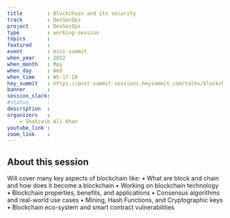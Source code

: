 ```yaml
---
title        : Blockchain and its security
track        : DevSecOps
project      : DevSecOps
type         : working-session
topics       :
featured     :
event        : mini-summit
when_year    : 2022
when_month   : May
when_day     : Wed
when_time    : WS-17-18
hey_summit   : https://post-summit-sessions.heysummit.com/talks/blockchain-and-its-security/
banner       : 
session_slack:
#status      : 
description  :
organizers   :
    - Shahzaib Ali Khan       
youtube_link : 
zoom_link    : 
---
```


## About this session
Will cover many key aspects of blockchain like:
• What are block and chain and how does it become a blockchain
• Working on blockchain technology
• Blockchain properties, benefits, and applications
• Consensus algorithms and real-world use cases
• Mining, Hash Functions, and Cryptographic keys
• Blockchain eco-system and smart contract vulnerabilities
